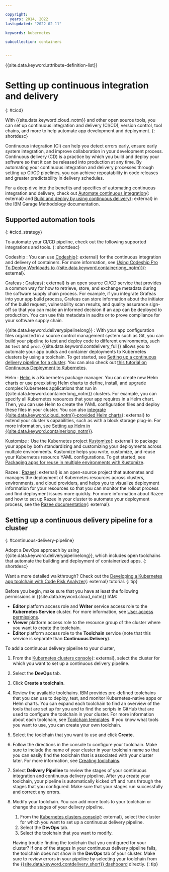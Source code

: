 ```yaml
---

copyright: 
  years: 2014, 2022
lastupdated: "2022-02-11"

keywords: kubernetes

subcollection: containers


---
```


{{site.data.keyword.attribute-definition-list}}


# Setting up continuous integration and delivery
{: #cicd}

With {{site.data.keyword.cloud_notm}} and other open source tools, you can set up continuous integration and delivery (CI/CD), version control, tool chains, and more to help automate app development and deployment.
{: shortdesc}

Continuous integration (CI) can help you detect errors early, ensure early system integration, and improve collaboration in your development process. Continuous delivery (CD) is a practice by which you build and deploy your software so that it can be released into production at any time. By automating your continuous integration and delivery processes through setting up CI/CD pipelines, you can achieve repeatability in code releases and greater predictability in delivery schedules.

For a deep dive into the benefits and specifics of automating continuous integration and delivery, check out [Automate continuous integration](https://www.ibm.com/garage/method/practices/code/practice_continuous_integration){: external} and [Build and deploy by using continuous delivery](https://www.ibm.com/garage/method/practices/deliver/practice_continuous_delivery){: external} in the IBM Garage Methodology documentation.

## Supported automation tools
{: #cicd_strategy}

To automate your CI/CD pipeline, check out the following supported integrations and tools.
{: shortdesc}

Codeship
:   You can use [Codeship](https://www.cloudbees.com/products/codeship){: external} for the continuous integration and delivery of containers. For more information, see [Using Codeship Pro To Deploy Workloads to {{site.data.keyword.containerlong_notm}}](https://www.ibm.com/cloud/blog/using-codeship-pro-deploy-workloads-ibm-container-service){: external}.

Grafeas
:   [Grafeas](https://grafeas.io){: external} is an open source CI/CD service that provides a common way for how to retrieve, store, and exchange metadata during the software supply chain process. For example, if you integrate Grafeas into your app build process, Grafeas can store information about the initiator of the build request, vulnerability scan results, and quality assurance sign-off so that you can make an informed decision if an app can be deployed to production. You can use this metadata in audits or to prove compliance for your software supply chain.

{{site.data.keyword.deliverypipelinelong}}
:   With your app configuration files organized in a source control management system such as Git, you can build your pipeline to test and deploy code to different environments, such as `test` and `prod`. {{site.data.keyword.contdelivery_full}} allows you to automate your app builds and container deployments to Kubernetes clusters by using a toolchain. To get started, see [Setting up a continuous delivery pipeline for a cluster](#continuous-delivery-pipeline). You can also check out [this tutorial on Continuous Deployment to Kubernetes](/docs/solution-tutorials?topic=solution-tutorials-continuous-deployment-to-kubernetes#continuous-deployment-to-kubernetes).

Helm
:   [Helm](https://helm.sh) is a Kubernetes package manager. You can create new Helm charts or use preexisting Helm charts to define, install, and upgrade complex Kubernetes applications that run in {{site.data.keyword.containerlong_notm}} clusters. For example, you can specify all Kubernetes resources that your app requires in a Helm chart. Then, you can use Helm to create the YAML configuration files and deploy these files in your cluster. You can also [integrate {{site.data.keyword.cloud_notm}}-provided Helm charts](https://cloud.ibm.com/kubernetes/helm){: external} to extend your cluster's capabilities, such as with a block storage plug-in. For more information, see [Setting up Helm in {{site.data.keyword.containerlong_notm}}](/docs/containers?topic=containers-helm).

Kustomize
:   Use the Kubernetes project [Kustomize](https://github.com/kubernetes-sigs/kustomize){: external} to package your apps by both standardizing and customizing your deployments across multiple environments. Kustomize helps you write, customize, and reuse your Kubernetes resource YAML configurations. To get started, see [Packaging apps for reuse in multiple environments with Kustomize](/docs/containers?topic=containers-app#kustomize).

Razee
:   [Razee](https://razee.io/){: external} is an open-source project that automates and manages the deployment of Kubernetes resources across clusters, environments, and cloud providers, and helps you to visualize deployment information for your resources so that you can monitor the rollout process and find deployment issues more quickly. For more information about Razee and how to set up Razee in your cluster to automate your deployment process, see the [Razee documentation](https://github.com/razee-io/Razee){: external}.


## Setting up a continuous delivery pipeline for a cluster
{: #continuous-delivery-pipeline}

Adopt a DevOps approach by using {{site.data.keyword.deliverypipelinelong}}, which includes open toolchains that automate the building and deployment of containerized apps.
{: shortdesc}

Want a more detailed walkthrough? Check out the [Developing a Kubernetes app toolchain with Code Risk Analyzer](https://www.ibm.com/cloud/architecture/tutorials/develop-kubernetes-app-with-code-risk-analyzer){: external} tutorial.
{: tip}

Before you begin, make sure that you have at least the following permissions in {{site.data.keyword.cloud_notm}} IAM:
- **Editor** platform access role and **Writer** service access role to the **Kubernetes Service** cluster. For more information, see [User access permissions](/docs/containers?topic=containers-access_reference).
- **Viewer** platform access role to the resource group of the cluster where you want to create the toolchain.
- **Editor** platform access role to the **Toolchain** service (note that this service is separate than **Continuous Delivery**).

To add a continuous delivery pipeline to your cluster,

1. From the [Kubernetes clusters console](https://cloud.ibm.com/kubernetes/clusters){: external}, select the cluster for which you want to set up a continuous delivery pipeline.
2. Select the **DevOps** tab.
3. Click **Create a toolchain**.
4. Review the available toolchains. IBM provides pre-defined toolchains that you can use to deploy, test, and monitor Kubernetes-native apps or Helm charts. You can expand each toolchain to find an overview of the tools that are set up for you and to find the scripts in GitHub that are used to configure the toolchain in your cluster. For more information about each toolchain, see [Toolchain templates](/docs/ContinuousDelivery?topic=ContinuousDelivery-cd_about#templates). If you know what tools you want to use, you can create your own toolchain.
5. Select the toolchain that you want to use and click **Create**.
6. Follow the directions in the console to configure your toolchain. Make sure to include the name of your cluster in your toolchain name so that you can easily find the toolchain that is associated with your cluster later. For more information, see [Creating toolchains](/docs/ContinuousDelivery?topic=ContinuousDelivery-toolchains_getting_started).
7. Select **Delivery Pipeline** to review the stages of your continuous integration and continuous delivery pipeline. After you create your toolchain, your pipeline is automatically kicked off and runs through the stages that you configured. Make sure that your stages run successfully and correct any errors.
8. Modify your toolchain. You can add more tools to your toolchain or change the stages of your delivery pipeline.
    1. From the [Kubernetes clusters console](https://cloud.ibm.com/kubernetes/clusters){: external}, select the cluster for which you want to set up a continuous delivery pipeline.
    2. Select the **DevOps** tab.
    3. Select the toolchain that you want to modify.

    Having trouble finding the toolchain that you configured for your cluster? If one of the stages in your continuous delivery pipeline fails, the toolchain does not show in the **DevOps** tab of your cluster. Make sure to review errors in your pipeline by selecting your toolchain from the [{{site.data.keyword.contdelivery_short}} dashboard](https://cloud.ibm.com/devops/toolchains) directly.
    {: tip}





